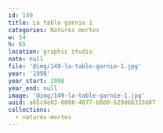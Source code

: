 ```yaml
---
id: 149
title: La table garnie 1
categories: Natures mortes
w: 54
h: 65
location: graphic studio
note: null
file: '@img/149-la-table-garnie-1.jpg'
year: '1998'
year_start: 1998
year_end: null
image: '@img/149-la-table-garnie-1.jpg'
uuid: a65c4e83-0806-4077-b600-629d66333d87
collections:
  - natures-mortes
---
```


